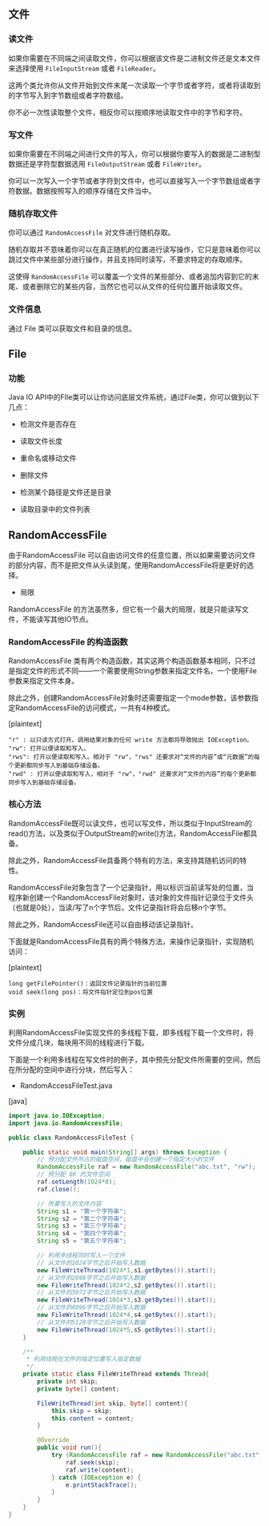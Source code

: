 ## 文件

### 读文件

如果你需要在不同端之间读取文件，你可以根据该文件是二进制文件还是文本文件来选择使用 `FileInputStream` 或者 `FileReader`。

这两个类允许你从文件开始到文件末尾一次读取一个字节或者字符，或者将读取到的字节写入到字节数组或者字符数组。

你不必一次性读取整个文件，相反你可以按顺序地读取文件中的字节和字符。

### 写文件

如果你需要在不同端之间进行文件的写入，你可以根据你要写入的数据是二进制型数据还是字符型数据选用 `FileOutputStream` 或者 `FileWriter`。

你可以一次写入一个字节或者字符到文件中，也可以直接写入一个字节数组或者字符数据。数据按照写入的顺序存储在文件当中。

### 随机存取文件

你可以通过 `RandomAccessFile` 对文件进行随机存取。

随机存取并不意味着你可以在真正随机的位置进行读写操作，它只是意味着你可以跳过文件中某些部分进行操作，并且支持同时读写，不要求特定的存取顺序。

这使得 `RandomAccessFile` 可以覆盖一个文件的某些部分、或者追加内容到它的末尾、或者删除它的某些内容，当然它也可以从文件的任何位置开始读取文件。

### 文件信息

通过 File 类可以获取文件和目录的信息。



## File

### 功能

Java IO API中的FIle类可以让你访问底层文件系统，通过File类，你可以做到以下几点：

- 检测文件是否存在

- 读取文件长度

- 重命名或移动文件

- 删除文件

- 检测某个路径是文件还是目录

- 读取目录中的文件列表

  

## RandomAccessFile

由于RandomAccessFile 可以自由访问文件的任意位置，所以如果需要访问文件的部分内容，而不是把文件从头读到尾，使用RandomAccessFile将是更好的选择。

- 局限

RandomAccessFile 的方法虽然多，但它有一个最大的局限，就是只能读写文件，不能读写其他IO节点。

### RandomAccessFile 的构造函数

RandomAccessFile 类有两个构造函数，其实这两个构造函数基本相同，只不过是指定文件的形式不同——一个需要使用String参数来指定文件名，一个使用File参数来指定文件本身。

除此之外，创建RandomAccessFile对象时还需要指定一个mode参数，该参数指定RandomAccessFile的访问模式，一共有4种模式。

 [plaintext]

```
"r" : 以只读方式打开。调用结果对象的任何 write 方法都将导致抛出 IOException。
"rw": 打开以便读取和写入。
"rws": 打开以便读取和写入。相对于 "rw"，"rws" 还要求对“文件的内容”或“元数据”的每个更新都同步写入到基础存储设备。
"rwd" : 打开以便读取和写入，相对于 "rw"，"rwd" 还要求对“文件的内容”的每个更新都同步写入到基础存储设备。
```

### 核心方法

RandomAccessFile既可以读文件，也可以写文件，所以类似于InputStream的read()方法，以及类似于OutputStream的write()方法，RandomAccessFile都具备。

除此之外，RandomAccessFile具备两个特有的方法，来支持其随机访问的特性。

RandomAccessFile对象包含了一个记录指针，用以标识当前读写处的位置，当程序新创建一个RandomAccessFile对象时，该对象的文件指针记录位于文件头（也就是0处），当读/写了n个字节后，文件记录指针将会后移n个字节。

除此之外，RandomAccessFile还可以自由移动该记录指针。

下面就是RandomAccessFile具有的两个特殊方法，来操作记录指针，实现随机访问：

 [plaintext]

```
long getFilePointer()：返回文件记录指针的当前位置
void seek(long pos)：将文件指针定位到pos位置
```

### 实例

利用RandomAccessFile实现文件的多线程下载，即多线程下载一个文件时，将文件分成几块，每块用不同的线程进行下载。

下面是一个利用多线程在写文件时的例子，其中预先分配文件所需要的空间，然后在所分配的空间中进行分块，然后写入：

- RandomAccessFileTest.java

 [java]

```java
import java.io.IOException;
import java.io.RandomAccessFile;

public class RandomAccessFileTest {

    public static void main(String[] args) throws Exception {
        // 预分配文件所占的磁盘空间，磁盘中会创建一个指定大小的文件
        RandomAccessFile raf = new RandomAccessFile("abc.txt", "rw");
        // 预分配 8K 的文件空间
        raf.setLength(1024*8);
        raf.close();

        // 所要写入的文件内容
        String s1 = "第一个字符串";
        String s2 = "第二个字符串";
        String s3 = "第三个字符串";
        String s4 = "第四个字符串";
        String s5 = "第五个字符串";

        // 利用多线程同时写入一个文件
        // 从文件的1024字节之后开始写入数据
        new FileWriteThread(1024*1,s1.getBytes()).start();
        // 从文件的2048字节之后开始写入数据
        new FileWriteThread(1024*2,s2.getBytes()).start();
        // 从文件的3072字节之后开始写入数据
        new FileWriteThread(1024*3,s3.getBytes()).start();
        // 从文件的4096字节之后开始写入数据
        new FileWriteThread(1024*4,s4.getBytes()).start();
        // 从文件的5120字节之后开始写入数据
        new FileWriteThread(1024*5,s5.getBytes()).start();
    }

    /**
     * 利用线程在文件的指定位置写入指定数据
     */
    private static class FileWriteThread extends Thread{
        private int skip;
        private byte[] content;

        FileWriteThread(int skip, byte[] content){
            this.skip = skip;
            this.content = content;
        }

        @Override
        public void run(){
            try (RandomAccessFile raf = new RandomAccessFile("abc.txt", "rw")) {
                raf.seek(skip);
                raf.write(content);
            } catch (IOException e) {
                e.printStackTrace();
            }
        }
    }
}
```